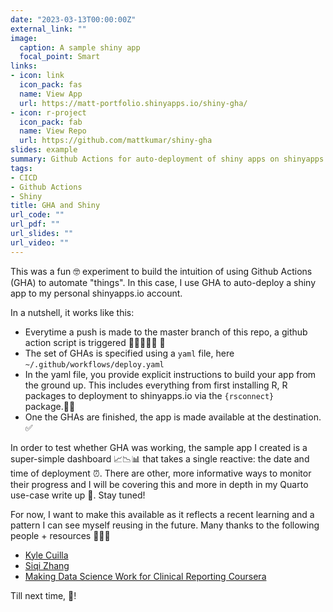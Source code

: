 ```yaml
---
date: "2023-03-13T00:00:00Z"
external_link: ""
image:
  caption: A sample shiny app
  focal_point: Smart
links:
- icon: link
  icon_pack: fas
  name: View App
  url: https://matt-portfolio.shinyapps.io/shiny-gha/
- icon: r-project
  icon_pack: fab
  name: View Repo
  url: https://github.com/mattkumar/shiny-gha
slides: example
summary: Github Actions for auto-deployment of shiny apps on shinyapps.io
tags:
- CICD
- Github Actions
- Shiny
title: GHA and Shiny
url_code: ""
url_pdf: ""
url_slides: ""
url_video: ""
---
```


This was a fun 🤓 experiment to build the intuition of using Github Actions (GHA) to automate "things". In this case, I use GHA to auto-deploy a shiny app to my personal shinyapps.io account.

In a nutshell, it works like this:

-   Everytime a push is made to the master branch of this repo, a github action script is triggered 🏃🏃🏻🏃🏼 💨
-   The set of GHAs is specified using a `yaml` file, here `~/.github/workflows/deploy.yaml`
-   In the yaml file, you provide explicit instructions to build your app from the ground up. This includes everything from first installing R, R packages to deployment to shinyapps.io via the `{rsconnect}` package.🔀🔁
-   One the GHAs are finished, the app is made available at the destination. ✅

In order to test whether GHA was working, the sample app I created is a super-simple dashboard 📈📉📊 that takes a single reactive: the date and time of deployment ⏰. There are other, more informative ways to monitor their progress and I will be covering this and more in depth in my Quarto use-case write up 💬. Stay tuned!

For now, I want to make this available as it reflects a recent learning and a pattern I can see myself reusing in the future. Many thanks to the following people + resources 💪💪💪

-   [Kyle Cuilla](https://github.com/kcuilla/USgasprices)
-   [Siqi Zhang](https://github.com/iqis)
-   [Making Data Science Work for Clinical Reporting Coursera](https://ca.coursera.org/learn/making-data-science-work-for-clinical-reporting)

Till next time, 🍻!
